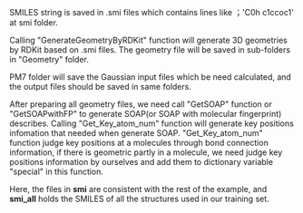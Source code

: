 SMILES string is saved in .smi files which contains lines like ；'C0h c1ccoc1' at smi folder. 

Calling "GenerateGeometryByRDKit" function will generate 3D geometries by RDKit based on .smi files. The geometry file will be saved in sub-folders in "Geometry" folder.

PM7 folder will save the Gaussian input files which be need calculated, and the output files should be saved in same folders.

After preparing all geometry files, we need call "GetSOAP" function or "GetSOAPwithFP" to generate SOAP(or SOAP with molecular fingerprint) describes. Calling "Get_Key_atom_num" function will generate key positions infomation that needed when generate SOAP. "Get_Key_atom_num" function judge key positions at a molecules through bond connection information, if there is geometric partly in a molecule, we need judge key positions information by ourselves and add them to dictionary variable "special" in this function.

Here, the files in **smi** are consistent with the rest of the example, and **smi_all** holds the SMILES of all the structures used in our training set.
